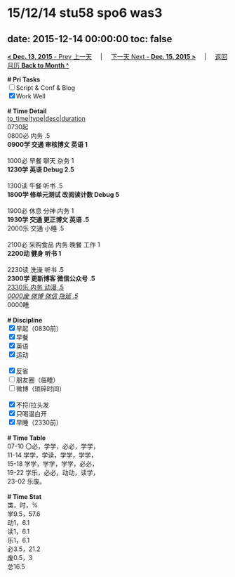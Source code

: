 # 15/12/14 stu58 spo6 was3

date: 2015-12-14 00:00:00
toc: false
---
[**< Dec. 13, 2015** - Prev 上一天](/lifelogs/2015/12/d13.md) &nbsp; &nbsp; | &nbsp; &nbsp; [下一天 Next - **Dec. 15, 2015 >**](/lifelogs/2015/12/d15.md) &nbsp; &nbsp; |  &nbsp; &nbsp; [返回月历 **Back to Month ^**](/lifelogs/2015/12/index.md)
<br/><div><b># Pri Tasks</b></div><div><input type="checkbox"/>Script &amp; Conf &amp; Blog</div><div><input checked="true" type="checkbox"/>Work Well</div><div><br/></div><div><b># Time Detail</b></div><div><u>to_time|type|desc|duration</u></div><div>0730起</div><div>0800必 内务 .5</div><div><b>0900学 交通 审核博文 英语 1</b></div><div><br/></div><div>1000必 早餐 聊天 杂务 1</div><div><b>1230学 英语 Debug 2.5</b></div><div><br/></div><div>1300读 午餐 听书 .5</div><div><b>1800学 修单元测试 改阅读计数 Debug 5</b></div><div><br/></div><div>1900必 休息 分神 内务 1</div><div><b>1930学 交通 更正博文 英语 .5</b></div><div>2000乐 交通 小睡 .5</div><div><br/></div><div>2100必 采购食品 内务 晚餐 工作 1</div><div><b>2200动 健身 听书 1</b></div><div><br/></div><div>2230读 洗澡 听书 .5</div><div><b>2300学 更新博客 微信公众号 .5</b></div><div><u>2330乐 内务 动漫 .5</u></div><div><u><i>0000废 微博 微信 拖延 .5</i></u></div><div>0000睡</div><div><br/></div><div><b># Discipline</b></div><div><input checked="true" type="checkbox"/>早起（0830前）</div><div><input checked="true" type="checkbox"/>早餐</div><div><input checked="true" type="checkbox"/>英语</div><div><input checked="true" type="checkbox"/>运动</div><div><br/></div><div><input checked="true" type="checkbox"/>反省</div><div><input type="checkbox"/>朋友圈（临睡）</div><div><input type="checkbox"/>微博（琐碎时间）</div><div><br/></div><div><input checked="true" type="checkbox"/>不捋/拉头发</div><div><input checked="true" type="checkbox"/>只喝温白开</div><div><input checked="true" type="checkbox"/>早睡（2330前）</div><div><br/></div><div><b># Time Table</b></div><div>07-10 〇必，学学，必必，学学，</div><div>11-14 学学，学读，学学，学学，</div><div>15-18 学学，学学，学学，必必，</div><div>19-22 学乐，必必，动动，读学，</div><div>23-02 乐废。</div><div><br/></div><div><b># Time Stat</b></div><div>类，时，%</div><div>学9.5，57.6</div><div>动1，6.1</div><div>读1，6.1</div><div>乐1，6.1</div><div>必3.5，21.2</div><div>废0.5，3</div><div>总16.5</div>

